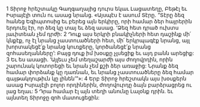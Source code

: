 1 Տիրոջ հրեշտակը Գաղգաղայից դուրս եկաւ Լացատեղը, Բեթէլ եւ Իսրայէլի տուն ու ասաց նրանց. «Այսպէս է ասում Տէրը. “Տէրը ձեզ հանեց Եգիպտոսից եւ բերեց այն երկիրը, որի համար ձեր հայրերին երդուել էր, որ ձեզ կը տայ եւ ձեզ ասաց. ‘Ձեզ հետ դրած ուխտս յաւիտեան չեմ դրժի: 2 Դուք այս երկրի բնակիչների հետ դաշինք մի՛ կնքէք, ոչ էլ նրանց չաստուածների հետ, մի՛ երկրպագէք նրանց, այլ խորտակեցէ՛ք նրանց կուռքերը, կործանեցէ՛ք նրանց զոհասեղանները’: Բայց դուք իմ խօսքը չլսեցիք եւ այդ բանն արեցիք: 3 Եւ ես ասացի. ‘Այլեւս չեմ տեղաշարժի այս ժողովրդին, որին շարունակ կոտորեցի եւ նրան չեմ քշի ձեր առաջից: Նրանք ձեզ համար փորձանք կը դառնան, եւ նրանց չաստուածները ձեզ համար գայթակղութիւն կը լինեն’”»: 4 Երբ Տիրոջ հրեշտակն այս խօսքերն ասաց Իսրայէլի բոլոր որդիներին, ժողովուրդը ձայն բարձրացրեց ու լաց եղաւ: 5 Դրա համար էլ այն տեղի անունը Լալօնք դրին. եւ այնտեղ Տիրոջը զոհ մատուցեցին:
